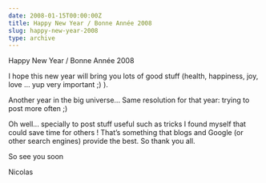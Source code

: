```yaml
---
date: 2008-01-15T00:00:00Z
title: Happy New Year / Bonne Année 2008
slug: happy-new-year-2008
type: archive
---
```


Happy New Year / Bonne Année 2008

I hope this new year will bring you lots of good stuff (health, happiness, joy, love … yup very important ;) ).

Another year in the big universe... Same resolution for that year: trying to post more often ;)

Oh well... specially to post stuff useful such as tricks I found myself that could save time for others ! That’s something that blogs and Google (or other search engines) provide the best. So thank you all.

So see you soon

Nicolas
